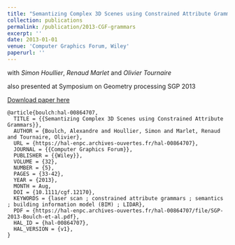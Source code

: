 ```yaml
---
title: "Semantizing Complex 3D Scenes using Constrained Attribute Grammars"
collection: publications
permalink: /publication/2013-CGF-grammars
excerpt: ''
date: 2013-01-01
venue: 'Computer Graphics Forum, Wiley'
paperurl: ''
---
```


with *Simon Houllier*, *Renaud Marlet* and *Olivier Tournaire*

also presented at Symposium on Geometry processing SGP 2013


[Download paper here](https://aboulch.github.io/files/2013_sgp_boulch.pdf)

```
@article{boulch:hal-00864707,
  TITLE = {{Semantizing Complex 3D Scenes using Constrained Attribute Grammars}},
  AUTHOR = {Boulch, Alexandre and Houllier, Simon and Marlet, Renaud and Tournaire, Olivier},
  URL = {https://hal-enpc.archives-ouvertes.fr/hal-00864707},
  JOURNAL = {{Computer Graphics Forum}},
  PUBLISHER = {{Wiley}},
  VOLUME = {32},
  NUMBER = {5},
  PAGES = {33-42},
  YEAR = {2013},
  MONTH = Aug,
  DOI = {10.1111/cgf.12170},
  KEYWORDS = {laser scan ; constrained attribute grammars ; semantics ; building information model (BIM) ; LIDAR},
  PDF = {https://hal-enpc.archives-ouvertes.fr/hal-00864707/file/SGP-2013-Boulch-et-al.pdf},
  HAL_ID = {hal-00864707},
  HAL_VERSION = {v1},
}
```
